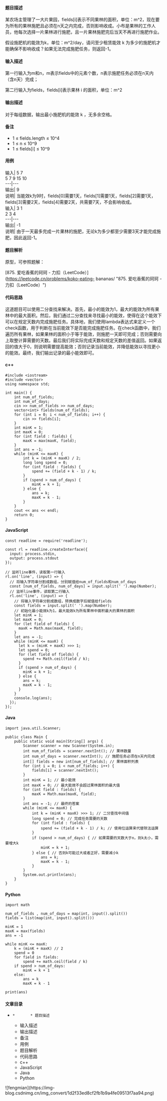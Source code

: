 #### 题目描述

某农场主管理了一大片果园，fields[i]表示不同果林的面积，单位：m^2，现在要为所有的果林施肥且必须在n天之内完成，否则影响收成。小布是果林的工作人员，他每次选择一片果林进行施肥，且一片果林施肥完后当天不再进行施肥作业。

假设施肥机的能效为k，单位：m^2/day，请问至少租赁能效 k 为多少的施肥机才能确保不影响收成？如果无法完成施肥任务，则返回-1。

#### 输入描述

第一行输入为m和n，m表示fields中的元素个数，n表示施肥任务必须在n天内（含n天）完成；

第二行输入为fields，fields[i]表示果林 i 的面积，单位：m^2

#### 输出描述

对于每组数据，输出最小施肥机的能效 k ，无多余空格。

#### 备注

  * 1 ≤ fields.length ≤ 10^4
  * 1 ≤ n ≤ 10^9
  * 1 ≤ fields[i] ≤ 10^9

#### 用例

输入| 5 7  
5 7 9 15 10  
---|---  
输出| 9  
说明|
当能效k为9时，fields[0]需要1天，fields[1]需要1天，fields[2]需要1天，fields[3]需要2天，fields[4]需要2天，共需要7天，不会影响收成。  
输入| 3 1  
2 3 4  
---|---  
输出| -1  
说明| 由于一天最多完成一片果林的施肥，无论k为多少都至少需要3天才能完成施肥，因此返回-1。  
  
#### 题目解析

原型，可参照题解：

[875\. 爱吃香蕉的珂珂 - 力扣（LeetCode）](https://leetcode.cn/problems/koko-eating-
bananas/ "875. 爱吃香蕉的珂珂 - 力扣（LeetCode）")

#### 代码思路

这道题目可以使用二分查找来解决。首先，最小的能效为1，最大的能效为所有果林中的最大面积。然后，我们通过二分查找来寻找最小的能效，使得在这个能效下可以在规定天数内完成施肥任务。具体地，我们使用lambda表达式来定义一个check函数，用于判断在当前能效下是否能完成施肥任务。在check函数中，我们遍历所有果林，如果果林的面积小于等于能效，则施肥一天即可完成；否则需要向上取整计算需要的天数。最后我们将实际完成天数和规定天数的差值返回。如果返回的值大于0，则说明需要提高能效；否则记录当前能效，并降低能效以寻找更小的能效。最终，我们输出记录的最小能效即可。

#### c++

    
    
    #include <iostream>
    #include <vector>
    using namespace std;
    
    int main() {
        int num_of_fields;
        int num_of_days;
        cin >> num_of_fields >> num_of_days;
        vector<int> fields(num_of_fields);
        for (int i = 0; i < num_of_fields; i++) {
            cin >> fields[i];
        }
        int minK = 1;
        int maxK = 0;
        for (int field : fields) {
            maxK = max(maxK, field);
        }
        int ans = -1;
        while (minK <= maxK) {
            int k = (minK + maxK) / 2;
            long long spend = 0;
            for (int field : fields) {
                spend += (field + k - 1) / k;
            }
            if (spend > num_of_days) {
                minK = k + 1;
            } else {
                ans = k;
                maxK = k - 1;
            }
        }
        cout << ans << endl;
        return 0;
    }
    

#### JavaScript

    
    
    const readline = require('readline');
    
    const rl = readline.createInterface({
      input: process.stdin,
      output: process.stdout
    });
    
    // 监听line事件，读取第一行输入
    rl.on('line', (input) => {
      // 将输入字符串分割成数组，分别赋值给num_of_fields和num_of_days
      const [num_of_fields, num_of_days] = input.split(' ').map(Number);
      // 监听line事件，读取第二行输入
      rl.on('line', (input) => {
        // 将输入字符串分割成数组，转换成数字后赋值给fields
        const fields = input.split(' ').map(Number);
        // 初始化最小能效k为1，最大能效k为所有果林中面积最大的果林的面积
        let minK = 1;
        let maxK = 0;
        for (let field of fields) {
          maxK = Math.max(maxK, field);
        }
        let ans = -1;
        while (minK <= maxK) {
          let k = (minK + maxK) >>> 1;
          let spend = 0;
          for (let field of fields) {
            spend += Math.ceil(field / k);
          }
          if (spend > num_of_days) {
            minK = k + 1;
          } else {
            ans = k;
            maxK = k - 1;
          }
        }
        console.log(ans);
      });
    });
    

#### Java

    
    
    import java.util.Scanner;
    
    public class Main {
        public static void main(String[] args) {
            Scanner scanner = new Scanner(System.in);
            int num_of_fields = scanner.nextInt(); // 果林数量
            int num_of_days = scanner.nextInt(); // 施肥任务必须在n天内完成
            int[] fields = new int[num_of_fields]; // 果林面积列表
            for (int i = 0; i < num_of_fields; i++) {
                fields[i] = scanner.nextInt();
            }
            int minK = 1; // 最小能效
            int maxK = 0; // 最大能效不会超过果林面积的最大值
            for (int field : fields) {
                maxK = Math.max(maxK, field);
            }
            int ans = -1; // 最终的答案
            while (minK <= maxK) {
                int k = (minK + maxK) >>> 1; // 二分查找中间值
                long spend = 0; // 完成任务需要的天数
                for (int field : fields) {
                    spend += (field + k - 1) / k; // 使用位运算来代替除法运算
                }
                if (spend > num_of_days) { // 如果需要的天数大于n，则k太小，需要增大k
                    minK = k + 1;
                } else { // 否则k可能过大或者正好，需要减小k
                    ans = k;
                    maxK = k - 1;
                }
            }
            System.out.println(ans);
        }
    }
    

#### Python

    
    
    import math
    
    num_of_fields , num_of_days = map(int, input().split())
    fields = list(map(int, input().split()))
    
    minK = 1
    maxK = max(fields)
    ans = -1
    
    while minK <= maxK:
        k = (minK + maxK) // 2
        spend = 0
        for field in fields:
            spend += math.ceil(field / k)
        if spend > num_of_days:
            minK = k + 1
        else:
            ans = k
            maxK = k - 1
    
    print(ans)
    
    

#### 文章目录

  *     *       * 题目描述
      * 输入描述
      * 输出描述
      * 备注
      * 用例
      * 题目解析
      * 代码思路
      * c++
      * JavaScript
      * Java
      * Python

![fengmian](https://img-
blog.csdnimg.cn/img_convert/1d2f33ed8cf2fb1b9a4fe09513f7aa94.png)

